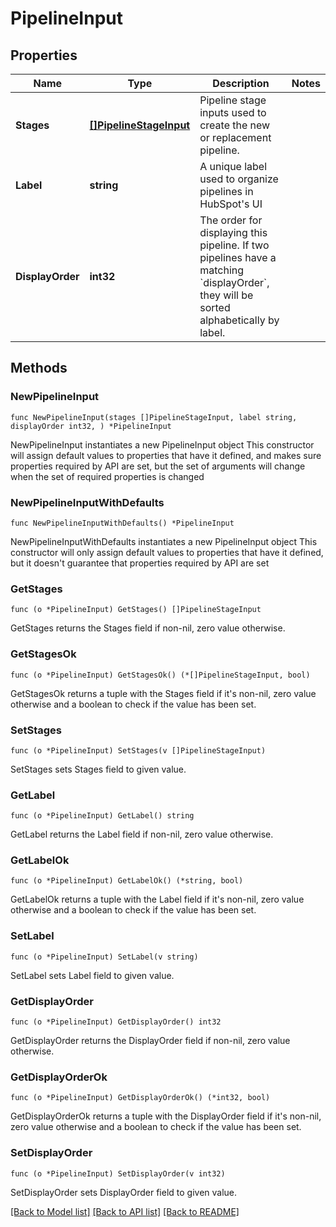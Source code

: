 # PipelineInput

## Properties

Name | Type | Description | Notes
------------ | ------------- | ------------- | -------------
**Stages** | [**[]PipelineStageInput**](PipelineStageInput.md) | Pipeline stage inputs used to create the new or replacement pipeline. | 
**Label** | **string** | A unique label used to organize pipelines in HubSpot&#39;s UI | 
**DisplayOrder** | **int32** | The order for displaying this pipeline. If two pipelines have a matching &#x60;displayOrder&#x60;, they will be sorted alphabetically by label. | 

## Methods

### NewPipelineInput

`func NewPipelineInput(stages []PipelineStageInput, label string, displayOrder int32, ) *PipelineInput`

NewPipelineInput instantiates a new PipelineInput object
This constructor will assign default values to properties that have it defined,
and makes sure properties required by API are set, but the set of arguments
will change when the set of required properties is changed

### NewPipelineInputWithDefaults

`func NewPipelineInputWithDefaults() *PipelineInput`

NewPipelineInputWithDefaults instantiates a new PipelineInput object
This constructor will only assign default values to properties that have it defined,
but it doesn't guarantee that properties required by API are set

### GetStages

`func (o *PipelineInput) GetStages() []PipelineStageInput`

GetStages returns the Stages field if non-nil, zero value otherwise.

### GetStagesOk

`func (o *PipelineInput) GetStagesOk() (*[]PipelineStageInput, bool)`

GetStagesOk returns a tuple with the Stages field if it's non-nil, zero value otherwise
and a boolean to check if the value has been set.

### SetStages

`func (o *PipelineInput) SetStages(v []PipelineStageInput)`

SetStages sets Stages field to given value.


### GetLabel

`func (o *PipelineInput) GetLabel() string`

GetLabel returns the Label field if non-nil, zero value otherwise.

### GetLabelOk

`func (o *PipelineInput) GetLabelOk() (*string, bool)`

GetLabelOk returns a tuple with the Label field if it's non-nil, zero value otherwise
and a boolean to check if the value has been set.

### SetLabel

`func (o *PipelineInput) SetLabel(v string)`

SetLabel sets Label field to given value.


### GetDisplayOrder

`func (o *PipelineInput) GetDisplayOrder() int32`

GetDisplayOrder returns the DisplayOrder field if non-nil, zero value otherwise.

### GetDisplayOrderOk

`func (o *PipelineInput) GetDisplayOrderOk() (*int32, bool)`

GetDisplayOrderOk returns a tuple with the DisplayOrder field if it's non-nil, zero value otherwise
and a boolean to check if the value has been set.

### SetDisplayOrder

`func (o *PipelineInput) SetDisplayOrder(v int32)`

SetDisplayOrder sets DisplayOrder field to given value.



[[Back to Model list]](../README.md#documentation-for-models) [[Back to API list]](../README.md#documentation-for-api-endpoints) [[Back to README]](../README.md)


